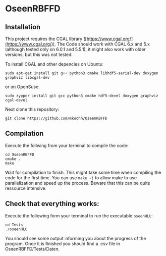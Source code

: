 # OseenRBFFD
## Installation
This project requires the CGAL library ([https://www.cgal.org/](https://www.cgal.org/)). 
The Code should work with CGAL 6.x and 5.x (although tested only on 6.0.1 and 5.5.1), 
it might also work with older versions, but this was not tested.

To install CGAL and other depencies on Ubuntu:
```
sudo apt-get install git g++ python3 cmake libhdf5-serial-dev doxygen graphviz libcgal-dev
```

or on OpenSuse:
```
sudo zypper install git gcc python3 cmake hdf5-devel doxygen graphviz cgal-devel
```

Next clone this repository:
```
git clone https://github.com/mkochh/OseenRBFFD
```

## Compilation
Execute the follwing from your terminal to compile the code:
```
cd OseenRBFFD
cmake .
make
```

Wait for compilation to finish. This might take some time when compiling the code for the first time.
You can use `make -j` to allow make to use parallelization and speed up the process.
Beware that this can be quite ressource intensive.

## Check that everything works:
Execute the following form your terminal to run the executable `oseenHLU`:
```
cd Tests
./oseenHLU
```
You should see some output informing you about the progress of the program.
Once it is finished you should find a .csv file in OseenRBFFD/Tests/Daten.
